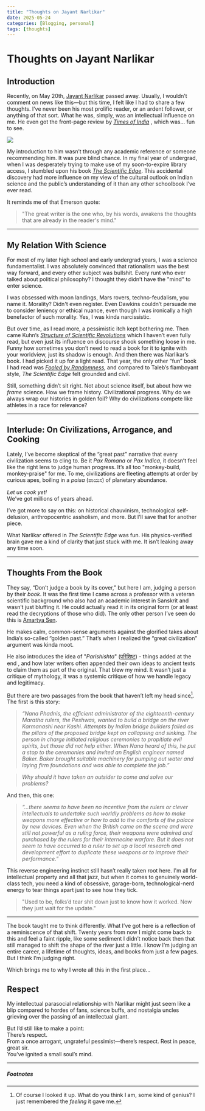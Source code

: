 ```yaml
---
title: "Thoughts on Jayant Narlikar"
date: 2025-05-24
categories: [Blogging, personal]
tags: [thoughts]
---
```


# Thoughts on Jayant Narlikar
## **Introduction**

Recently, on May 20th, [Jayant Narlikar](https://en.wikipedia.org/wiki/Jayant_Narlikar) passed away. Usually, I wouldn’t comment on news like this—but this time, I felt like I had to share a few thoughts. I’ve never been his most prolific reader, or an ardent follower, or anything of that sort. What he was, simply, was an intellectual influence on me. He even got the front-page review by [_Times of India_](https://en.wikipedia.org/wiki/The_Times_of_India) , which was… fun to see.

![](https://upload.wikimedia.org/wikipedia/commons/thumb/d/d7/Jayant_Vishnu_Narlikar_-_Kolkata_2007-03-20_07341.jpg/250px-Jayant_Vishnu_Narlikar_-_Kolkata_2007-03-20_07341.jpg)

My introduction to him wasn’t through any academic reference or someone recommending him. It was pure blind chance. In my final year of undergrad, when I was desperately trying to make use of my soon-to-expire library access, I stumbled upon his book [_The Scientific Edge_](https://www.amazon.com/Scientific-Edge-Indian-Scientist-Modern-ebook/dp/B06XYQS8P3/). This accidental discovery had more influence on my view of the cultural outlook on Indian science and the public’s understanding of it than any other schoolbook I’ve ever read.

It reminds me of that Emerson quote:

> "The great writer is the one who, by his words, awakens the thoughts that are already in the reader's mind."

---

## **My Relation With Science**

For most of my later high school and early undergrad years, I was a science fundamentalist. I was absolutely convinced that rationalism was the best way forward, and every other subject was bullshit. Every runt who ever talked about political philosophy? I thought they didn’t have the "mind" to enter science.

I was obsessed with moon landings, Mars rovers, techno-feudalism, you name it. Morality? Didn't even register. Even Dawkins couldn’t persuade me to consider leniency or ethical nuance, even though I was ironically a high benefactor of such morality. Yes, I was kinda narcissistic.

But over time, as I read more, a pessimistic itch kept bothering me. Then came Kuhn’s [_Structure of Scientific Revolutions_](https://en.wikipedia.org/wiki/The_Structure_of_Scientific_Revolutions) which I haven’t even fully read, but even just its influence on discourse shook something loose in me. Funny how sometimes you don’t need to read a book for it to ignite with your worldview, just its shadow is enough.
And then there was Narlikar’s book. I had picked it up for a light read. That year, the only other “fun” book I had read was [_Fooled by Randomness_](https://en.wikipedia.org/wiki/Fooled_by_Randomness), and compared to Taleb’s flamboyant style, _The Scientific Edge_ felt grounded and civil.

Still, something didn’t sit right. Not about science itself, but about how we _frame_ science. How we frame history. Civilizational progress. Why do we always wrap our histories in golden foil? Why do civilizations compete like athletes in a race for relevance?

---

## **Interlude: On Civilizations, Arrogance, and Cooking**

Lately, I’ve become skeptical of the “great past” narrative that every civilization seems to cling to. Be it _Pax Romana_ or _Pax Indica_, it doesn’t feel like the right lens to judge human progress. It’s all too "monkey-build, monkey-praise" for me. 
To me, civilizations are fleeting attempts at order by curious apes,  boiling in a _paisa_ (ಪಾಯಸ) of planetary abundance.

_Let us cook yet!_  
We’ve got millions of years ahead.

I’ve got more to say on this: on historical chauvinism, technological self-delusion, anthropocentric assholism, and more. But I’ll save that for another piece.

What Narlikar offered in _The Scientific Edge_ was fun. His physics-verified brain gave me a kind of clarity that just stuck with me. It isn’t leaking away any time soon.

---
## **Thoughts From the Book**

They say, “Don’t judge a book by its cover,” but here I am, judging a person by their _book_. 
It was the first time I came across a professor with a veteran scientific background who also had an academic interest in Sanskrit and wasn’t just bluffing it. He could actually read it in its original form (or at least read the decryptions of those who did). The only other person I’ve seen do this is [Amartya Sen](https://en.wikipedia.org/wiki/Amartya_Sen).

He makes calm, common-sense arguments against the glorified takes about India’s so-called “golden past.” That’s when I realized the “great civilization” argument was kinda moot.

He also introduces the idea of "_Parishishta_" ([परिशिष्ट](https://en.wikipedia.org/wiki/Pari%C5%9Bi%E1%B9%A3%E1%B9%ADa)) -  things added at the end , and how later writers often appended their own ideas to ancient texts to claim them as part of the original. That blew my mind. It wasn’t just a critique of mythology, it was a systemic critique of how we handle legacy and legitimacy.

But there are two passages from the book that haven’t left my head since[^1]. The first is this story:

> _“Nana Phadnis, the efficient administrator of the eighteenth-century Maratha rulers, the Peshwas, wanted to build a bridge on the river Karmanashi near Kashi. Attempts by Indian bridge builders failed as the pillars of the proposed bridge kept on collapsing and sinking. The person in charge initiated religious ceremonies to propitiate evil spirits, but those did not help either. When Nana heard of this, he put a stop to the ceremonies and invited an English engineer named Baker. Baker brought suitable machinery for pumping out water and laying firm foundations and was able to complete the job.”_

> _Why should it have taken an outsider to come and solve our problems?_

And then, this one:

> _“…there seems to have been no incentive from the rulers or clever intellectuals to undertake such worldly problems as how to make weapons more effective or how to add to the comforts of the palace by new devices. Even when the British came on the scene and were still not powerful as a ruling force, their weapons were admired and purchased by the rulers for their internecine warfare. But it does not seem to have occurred to a ruler to set up a local research and development effort to duplicate these weapons or to improve their performance.”_

This reverse engineering instinct still hasn’t really taken root here. I'm all for intellectual property and all that jazz, but when it comes to genuinely world-class tech, you need a kind of obsessive, garage-born, technological-nerd energy to tear things apart just to see how they tick.

> "Used to be, folks’d tear shit down just to know how it worked. Now they just wait for the update."

---
The book taught me to think differently. What I’ve got here is a reflection of a reminiscence of that shift.
Twenty years from now I might come back to this and feel a faint ripple, like some sediment I didn’t notice back then that still managed to shift the shape of the river just a little.
I know I’m judging an entire career, a lifetime of thoughts, ideas, and books from just a few pages.  
But I think I’m judging right.

Which brings me to why I wrote all this in the first place…

## **Respect**

My intellectual parasocial relationship with Narlikar might just seem like a blip compared to hordes of fans, science buffs, and nostalgia uncles grieving over the passing of an intellectual giant.

But I’d still like to make a point:  
There’s respect.  
From a once arrogant, ungrateful pessimist—there’s respect.
Rest in peace, great sir.  
You’ve ignited a small soul’s mind.



---

##### **Footnotes**


[^1]:  Of course I looked it up. What do you think I am, some kind of genius? I just remembered the _feeling_ it gave me.
